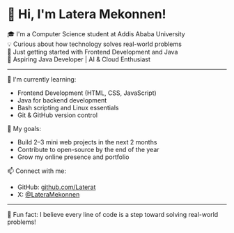# 👋 Hi, I'm Latera Mekonnen!

🎓 I'm a Computer Science student at Addis Ababa University  
💡 Curious about how technology solves real-world problems  
🚀 Just getting started with Frontend Development and Java  
🎯 Aspiring Java Developer | AI & Cloud Enthusiast  

---

🔭 I'm currently learning:
- Frontend Development (HTML, CSS, JavaScript)
- Java for backend development
- Bash scripting and Linux essentials
- Git & GitHub version control

🌱 My goals:
- Build 2–3 mini web projects in the next 2 months  
- Contribute to open-source by the end of the year  
- Grow my online presence and portfolio

📫 Connect with me:  
- GitHub: [github.com/Laterat](https://github.com/Laterat)  
- X: [@LateraMekonnen](https://x.com/LateraMekonnen)

---

💬 Fun fact: I believe every line of code is a step toward solving real-world problems!
